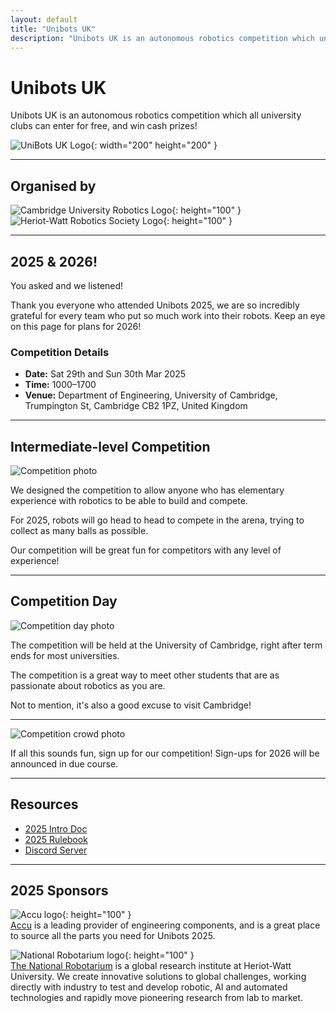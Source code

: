 ```yaml
---
layout: default
title: "Unibots UK"
description: "Unibots UK is an autonomous robotics competition which university clubs can enter for free!"
---
```


# Unibots UK

Unibots UK is an autonomous robotics competition which all university clubs can enter for free, and win cash prizes!

![UniBots UK Logo](/photos/unibots.png){: width="200" height="200" }

---

## Organised by

![Cambridge University Robotics Logo](/photos/CURLOGO_TEXT.svg){: height="100" }
![Heriot-Watt Robotics Society Logo](/photos/hwrobotics.jpg){: height="100" }

---

## 2025 & 2026!

You asked and we listened!  

Thank you everyone who attended Unibots 2025, we are so incredibly grateful for every team who put so much work into their robots. Keep an eye on this page for plans for 2026!

### Competition Details
- **Date:** Sat 29th and Sun 30th Mar 2025  
- **Time:** 1000–1700  
- **Venue:** Department of Engineering, University of Cambridge, Trumpington St, Cambridge CB2 1PZ, United Kingdom  

---

## Intermediate-level Competition

![Competition photo](/photos/DSC_2716-min.jpg)

We designed the competition to allow anyone who has elementary experience with robotics to be able to build and compete.  

For 2025, robots will go head to head to compete in the arena, trying to collect as many balls as possible.  

Our competition will be great fun for competitors with any level of experience!

---

## Competition Day

![Competition day photo](/photos/DSC_2517-min.jpg)

The competition will be held at the University of Cambridge, right after term ends for most universities.  

The competition is a great way to meet other students that are as passionate about robotics as you are.  

Not to mention, it's also a good excuse to visit Cambridge!

---

![Competition crowd photo](/photos/DSC_2866-min.jpg)

If all this sounds fun, sign up for our competition! Sign-ups for 2026 will be announced in due course.

---

## Resources

- [2025 Intro Doc](https://drive.google.com/file/d/1scq6q7McX6DpTbHr1WvcVkBubwKbesd2/view)  
- [2025 Rulebook](https://drive.google.com/file/d/1OJisX0gkeTVuipf9yghD1U9o-yvi4pMe/view)  
- [Discord Server](https://discord.gg/N2xYcKAT5a)  

---

## 2025 Sponsors

![Accu logo](/photos/Website-Logo_BoltBlue.png){: height="100" }  
[Accu](https://www.accu.co.uk/) is a leading provider of engineering components, and is a great place to source all the parts you need for Unibots 2025.

![National Robotarium logo](/photos/NR_Logo.png){: height="100" }  
[The National Robotarium](https://thenationalrobotarium.com/) is a global research institute at Heriot-Watt University. We create innovative solutions to global challenges, working directly with industry to test and develop robotic, AI and automated technologies and rapidly move pioneering research from lab to market.
